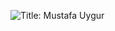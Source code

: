 ![Title: Mustafa Uygur](https://pinboard-uploads-production.operacdn.com/images/2d1c042d-8cdf-4dc0-8ef4-33175e113edc/06efdd90-ed5d-4831-9f44-b8079959be86/dad0e15b-19ef-4166-a3c0-ca395f249ff0.png)
